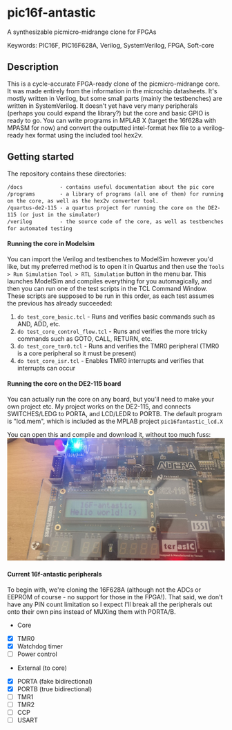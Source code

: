 # pic16f-antastic
A synthesizable picmicro-midrange clone for FPGAs

Keywords: PIC16F, PIC16F628A, Verilog, SystemVerilog, FPGA, Soft-core

## Description

This is a cycle-accurate FPGA-ready clone of the picmicro-midrange core. 
It was made entirely from the information in the microchip datasheets.
It's mostly written in Verilog, but some small parts (mainly the testbenches) are written in SystemVerilog.
It doesn't yet have very many peripherals (perhaps you could expand the library?) but the core and basic GPIO is ready to go.
You can write programs in MPLAB X (target the 16f628a with MPASM for now) and convert the outputted intel-format hex file to a verilog-ready hex format using the included tool hex2v.

## Getting started

The repository contains these directories:
```
/docs            - contains useful documentation about the pic core
/programs        - a library of programs (all one of them) for running on the core, as well as the hex2v converter tool.
/quartus-de2-115 - a quartus project for running the core on the DE2-115 (or just in the simulator)
/verilog         - the source code of the core, as well as testbenches for automated testing
```

#### Running the core in Modelsim

You can import the Verilog and testbenches to ModelSim however you'd like, 
but my preferred method is to open it in Quartus and then use the `Tools > Run Simulation Tool > RTL Simulation` button
in the menu bar. This launches ModelSim and compiles everything for you automagically, and then you can run one of the 
test scripts in the TCL Command Window.
These scripts are supposed to be run in this order, as each test assumes the previous has already succeeded:
1. `do test_core_basic.tcl` - Runs and verifies basic commands such as AND, ADD, etc.
2. `do test_core_control_flow.tcl` - Runs and verifies the more tricky commands such as GOTO, CALL, RETURN, etc.
3. `do test_core_tmr0.tcl` - Runs and verifies the TMR0 peripheral (TMR0 is a core peripheral so it must be present)
4. `do test_core_isr.tcl` - Enables TMR0 interrupts and verifies that interrupts can occur

#### Running the core on the DE2-115 board

You can actually run the core on any board, but you'll need to make your own project etc. 
My project works on the DE2-115, and connects SWITCHES/LEDG to PORTA, and LCD/LEDR to PORTB.
The default program is "lcd.mem", which is included as the MPLAB project `pic16fantastic_lcd.X`

You can open this and compile and download it, without too much fuss:
![16f-antastic](/docs/picture.jpg)

#### Current 16f-antastic peripherals

To begin with, we're cloning the 16F628A (although not the ADCs or EEPROM of course - no support for those in the FPGA!). 
That said, we don't have any PIN count limitation so I expect I'll break all the peripherals out onto their own pins
instead of MUXing them with PORTA/B.

* Core
- [x] TMR0 
- [x] Watchdog timer 
- [ ] Power control

* External (to core)
- [x] PORTA (fake bidirectional)
- [x] PORTB (true bidirectional)
- [ ] TMR1
- [ ] TMR2
- [ ] CCP
- [ ] USART
